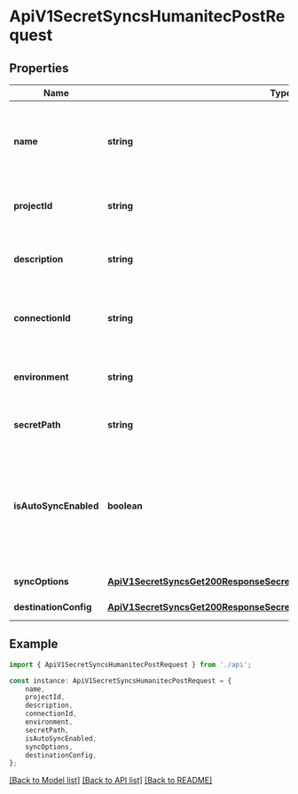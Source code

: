# ApiV1SecretSyncsHumanitecPostRequest


## Properties

Name | Type | Description | Notes
------------ | ------------- | ------------- | -------------
**name** | **string** | The name of the Humanitec Sync to create. Must be slug-friendly. | [default to undefined]
**projectId** | **string** | The ID of the project to create the sync in. | [default to undefined]
**description** | **string** | An optional description for the Humanitec Sync. | [optional] [default to undefined]
**connectionId** | **string** | The ID of the Humanitec Connection to use for syncing. | [default to undefined]
**environment** | **string** | The slug of the project environment to sync secrets from. | [default to undefined]
**secretPath** | **string** | The folder path to sync secrets from. | [default to undefined]
**isAutoSyncEnabled** | **boolean** | Whether secrets should be automatically synced when changes occur at the source location or not. | [optional] [default to true]
**syncOptions** | [**ApiV1SecretSyncsGet200ResponseSecretSyncsInnerAnyOf7SyncOptions**](ApiV1SecretSyncsGet200ResponseSecretSyncsInnerAnyOf7SyncOptions.md) |  | [default to undefined]
**destinationConfig** | [**ApiV1SecretSyncsGet200ResponseSecretSyncsInnerAnyOf7DestinationConfig**](ApiV1SecretSyncsGet200ResponseSecretSyncsInnerAnyOf7DestinationConfig.md) |  | [default to undefined]

## Example

```typescript
import { ApiV1SecretSyncsHumanitecPostRequest } from './api';

const instance: ApiV1SecretSyncsHumanitecPostRequest = {
    name,
    projectId,
    description,
    connectionId,
    environment,
    secretPath,
    isAutoSyncEnabled,
    syncOptions,
    destinationConfig,
};
```

[[Back to Model list]](../README.md#documentation-for-models) [[Back to API list]](../README.md#documentation-for-api-endpoints) [[Back to README]](../README.md)
